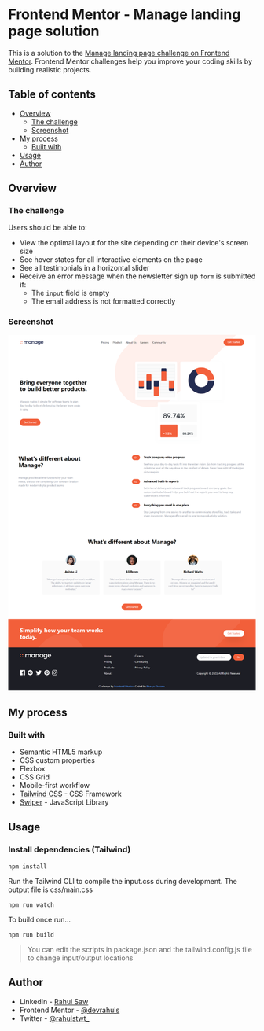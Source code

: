
# Frontend Mentor - Manage landing page solution

This is a solution to the [Manage landing page challenge on Frontend Mentor](https://www.frontendmentor.io/solutions/managelandingpage-gMT9UgAKKN). Frontend Mentor challenges help you improve your coding skills by building realistic projects. 

## Table of contents

- [Overview](#overview)
  - [The challenge](#the-challenge)
  - [Screenshot](#screenshot)
- [My process](#my-process)
  - [Built with](#built-with)
- [Usage](#usage)
- [Author](#author)

## Overview

### The challenge

Users should be able to:

- View the optimal layout for the site depending on their device's screen size
- See hover states for all interactive elements on the page
- See all testimonials in a horizontal slider
- Receive an error message when the newsletter sign up `form` is submitted if:
  - The `input` field is empty
  - The email address is not formatted correctly

### Screenshot

![image](https://github.com/TheNewC0der-24/Manage-Landing-Page/blob/master/Preview.png)

## My process

### Built with

- Semantic HTML5 markup
- CSS custom properties
- Flexbox
- CSS Grid
- Mobile-first workflow
- [Tailwind CSS](https://tailwindcss.com/) - CSS Framework
- [Swiper](https://swiperjs.com/) - JavaScript Library

## Usage

### Install dependencies (Tailwind)
```
npm install
```

Run the Tailwind CLI to compile the input.css during development. The output file is css/main.css
```
npm run watch
```

To build once run...
```
npm run build
```
>You can edit the scripts in package.json and the tailwind.config.js file to change input/output locations

## Author

- LinkedIn - [Rahul Saw](https://www.linkedin.com/in/rahulslnk/)
- Frontend Mentor - [@devrahuls](https://www.frontendmentor.io/profile/devrahuls)
- Twitter - [@rahulstwt_](https://twitter.com/rahulstwt_)
